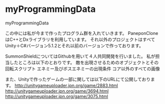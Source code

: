 ﻿# myProgrammingData
myProgrammingData

この中には私が今まで作ったプログラム群を入れていきます。
PaneponCloneはC++とDxライブラリを利用しています。
それ以外のプロジェクトはすべてUnity＋C#バージョン5.1.2とそれ以前のバージョンで作っております。

SummonShieldについてはGithubを用いて４人共同開発を行いました。
私が担当したところは以下のとおりです。
敵を出現させるためのオブジェクトとその回転スクリプト
エネミー及びボスエネミーの出現条件
コア以外のすべての画像

また、Unityで作ったゲームの一部に関しては以下のURLにて公開しております。
http://unitygameuploader.jpn.org/game/2883.html
http://unitygameuploader.jpn.org/game/3694.html
http://unitygameuploader.jpn.org/game/3075.html